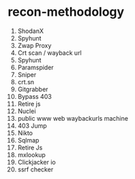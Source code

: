 # recon-methodology

1. ShodanX
2. Spyhunt
3. Zwap Proxy 
4. Crt scan / wayback url
5. Spyhunt
6. Paramspider
7. Sniper
8. crt.sn
9. Gitgrabber
10. Bypass 403
11. Retire js
12. Nuclei
13. public www web waybackurls machine
14. 403 Jump
15. Nikto
16. Sqlmap
17. Retire Js
18. mxlookup
19. Clickjacker io
20. ssrf checker
